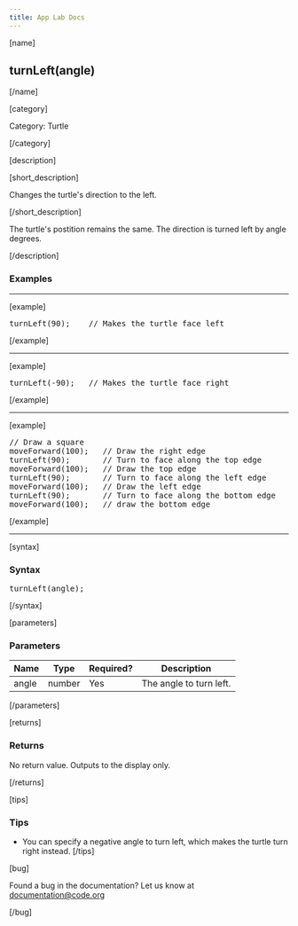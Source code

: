 ```yaml
---
title: App Lab Docs
---
```


[name]

## turnLeft(angle)

[/name]


[category]

Category: Turtle

[/category]

[description]

[short_description]

Changes the turtle's direction to the left.

[/short_description]

The turtle's postition remains the same. The direction is turned left by angle degrees.

[/description]

### Examples
____________________________________________________

[example]

<pre>
turnLeft(90);    // Makes the turtle face left
</pre>

[/example]

____________________________________________________

[example]

<pre>
turnLeft(-90);   // Makes the turtle face right
</pre>

[/example]

____________________________________________________

[example]

<pre>
// Draw a square
moveForward(100);   // Draw the right edge
turnLeft(90);       // Turn to face along the top edge
moveForward(100);   // Draw the top edge
turnLeft(90);       // Turn to face along the left edge
moveForward(100);   // Draw the left edge
turnLeft(90);       // Turn to face along the bottom edge
moveForward(100);   // draw the bottom edge
</pre>

[/example]

____________________________________________________

[syntax]

### Syntax
<pre>
turnLeft(angle);
</pre>

[/syntax]

[parameters]

### Parameters

| Name  | Type | Required? | Description |
|-----------------|------|-----------|-------------|
| angle | number | Yes | The angle to turn left.  |

[/parameters]

[returns]

### Returns
No return value. Outputs to the display only.

[/returns]

[tips]

### Tips
- You can specify a negative angle to turn left, which makes the turtle turn right instead.
[/tips]

[bug]

Found a bug in the documentation? Let us know at documentation@code.org

[/bug]
